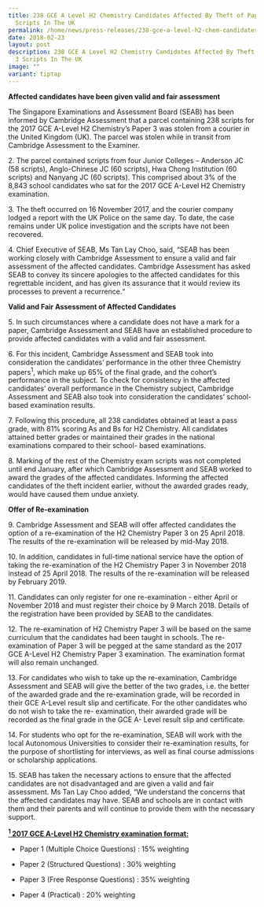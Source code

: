 ```yaml
---
title: 238 GCE A Level H2 Chemistry Candidates Affected By Theft of Paper 3
  Scripts In The UK
permalink: /home/news/press-releases/238-gce-a-level-h2-chem-candidates-affected-by-theft-of-paper-3-scripts/
date: 2018-02-23
layout: post
description: 238 GCE A Level H2 Chemistry Candidates Affected By Theft of Paper
  3 Scripts In The UK
image: ""
variant: tiptap
---
```

<p><strong>Affected candidates have been given valid and fair assessment</strong>
</p>
<p>The Singapore Examinations and Assessment Board (SEAB) has been informed
by Cambridge Assessment that a parcel containing 238 scripts for the 2017
GCE A-Level H2 Chemistry’s Paper 3 was stolen from a courier in the United
Kingdom (UK). The parcel was stolen while in transit from Cambridge Assessment
to the Examiner.</p>
<p>2. The parcel contained scripts from four Junior Colleges – Anderson JC
(58 scripts), Anglo-Chinese JC (60 scripts), Hwa Chong Institution (60
scripts) and Nanyang JC (60 scripts). This comprised about 3% of the 8,843
school candidates who sat for the 2017 GCE A-Level H2 Chemistry examination.</p>
<p>3. The theft occurred on 16 November 2017, and the courier company lodged
a report with the UK Police on the same day. To date, the case remains
under UK police investigation and the scripts have not been recovered.</p>
<p>4. Chief Executive of SEAB, Ms Tan Lay Choo, said, “SEAB has been working
closely with Cambridge Assessment to ensure a valid and fair assessment
of the affected candidates. Cambridge Assessment has asked SEAB to convey
its sincere apologies to the affected candidates for this regrettable incident,
and has given its assurance that it would review its processes to prevent
a recurrence.“</p>
<p><strong>Valid and Fair Assessment of Affected Candidates</strong>
</p>
<p>5. In such circumstances where a candidate does not have a mark for a
paper, Cambridge Assessment and SEAB have an established procedure to provide
affected candidates with a valid and fair assessment.</p>
<p>6. For this incident, Cambridge Assessment and SEAB took into consideration
the candidates’ performance in the other three Chemistry papers<sup>1</sup>,
which make up 65% of the final grade, and the cohort’s performance in the
subject. To check for consistency in the affected candidates’ overall performance
in the Chemistry subject, Cambridge Assessment and SEAB also took into
consideration the candidates’ school-based examination results.</p>
<p>7. Following this procedure, all 238 candidates obtained at least a pass
grade, with 81% scoring As and Bs for H2 Chemistry. All candidates attained
better grades or maintained their grades in the national examinations compared
to their school- based examinations.</p>
<p>8. Marking of the rest of the Chemistry exam scripts was not completed
until end January, after which Cambridge Assessment and SEAB worked to
award the grades of the affected candidates. Informing the affected candidates
of the theft incident earlier, without the awarded grades ready, would
have caused them undue anxiety.</p>
<p><strong>Offer of Re-examination</strong>
</p>
<p>9. Cambridge Assessment and SEAB will offer affected candidates the option
of a re-examination of the H2 Chemistry Paper 3 on 25 April 2018. The results
of the re-examination will be released by mid-May 2018.</p>
<p>10. In addition, candidates in full-time national service have the option
of taking the re-examination of the H2 Chemistry Paper 3 in November 2018
instead of 25 April 2018. The results of the re-examination will be released
by February 2019.</p>
<p>11. Candidates can only register for one re-examination - either April
or November 2018 and must register their choice by 9 March 2018. Details
of the registration have been provided by SEAB to the candidates.</p>
<p>12. The re-examination of H2 Chemistry Paper 3 will be based on the same
curriculum that the candidates had been taught in schools. The re-examination
of Paper 3 will be pegged at the same standard as the 2017 GCE A-Level
H2 Chemistry Paper 3 examination. The examination format will also remain
unchanged.</p>
<p>13. For candidates who wish to take up the re-examination, Cambridge Assessment
and SEAB will give the better of the two grades, i.e. the better of the
awarded grade and the re-examination grade, will be recorded in their GCE
A-Level result slip and certificate. For the other candidates who do not
wish to take the re- examination, their awarded grade will be recorded
as the final grade in the GCE A- Level result slip and certificate.</p>
<p>14. For students who opt for the re-examination, SEAB will work with the
local Autonomous Universities to consider their re-examination results,
for the purpose of shortlisting for interviews, as well as final course
admissions or scholarship applications.</p>
<p>15. SEAB has taken the necessary actions to ensure that the affected candidates
are not disadvantaged and are given a valid and fair assessment. Ms Tan
Lay Choo added, “We understand the concerns that the affected candidates
may have. SEAB and schools are in contact with them and their parents and
will continue to provide them with the necessary support.</p>
<p><strong><u><sup>1 </sup>2017 GCE A-Level H2 Chemistry examination format:</u></strong>
</p>
<ul data-tight="true" class="tight">
<li>
<p>Paper 1 (Multiple Choice Questions) : 15% weighting</p>
</li>
<li>
<p>Paper 2 (Structured Questions) : 30% weighting</p>
</li>
<li>
<p>Paper 3 (Free Response Questions) : 35% weighting</p>
</li>
<li>
<p>Paper 4 (Practical) : 20% weighting</p>
</li>
</ul>
<p></p>